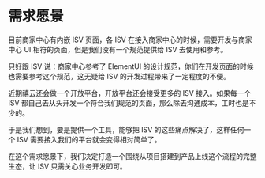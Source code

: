 # 需求愿景

目前商家中心有内嵌 ISV 页面，各 ISV 在接入商家中心的时候，需要开发与商家中心 UI 相符的页面，但是我们没有一个规范提供给 ISV 去使用和参考。

只好跟 ISV 说：商家中心参考了 ElementUI 的设计规范，你们在开发页面的时候也需要参考这个规范，这无疑给 ISV 的开发过程带来了一定程度的不便。

近期禧云还会做一个开放平台，开放平台还会接受更多的 ISV 接入。如果每一个 ISV 都自己去从头开发一个符合我们规范的页面，那么除去沟通成本，工时也是不少的。

于是我们想到，要是提供一个工具，能够把 ISV 的这些痛点解决了，这样任何一个 ISV 需要接入我们的平台就会变得相对简单了。

在这个需求愿景下，我们决定打造一个围绕从项目搭建到产品上线这个流程的完整生态，让 ISV 只需关心业务开发即可。
